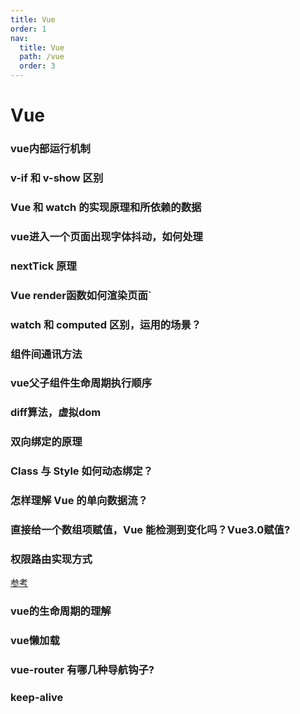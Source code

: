 ```yaml
---
title: Vue
order: 1
nav:
  title: Vue
  path: /vue
  order: 3
---
```


# Vue

### vue内部运行机制

### v-if 和 v-show 区别

### Vue 和 watch 的实现原理和所依赖的数据

### vue进入一个页面出现字体抖动，如何处理

### nextTick 原理

### Vue render函数如何渲染页面`

### watch 和 computed 区别，运用的场景？

### 组件间通讯方法

### vue父子组件生命周期执行顺序

### diff算法，虚拟dom

### 双向绑定的原理

### Class 与 Style 如何动态绑定？

### 怎样理解 Vue 的单向数据流？

### 直接给一个数组项赋值，Vue 能检测到变化吗？Vue3.0赋值?

### 权限路由实现方式
[参考](https://juejin.cn/post/6844903648057622536)

### vue的生命周期的理解

### vue懒加载

### vue-router 有哪几种导航钩子?

### keep-alive



